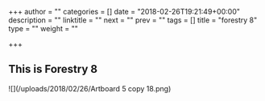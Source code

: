 +++
author = ""
categories = []
date = "2018-02-26T19:21:49+00:00"
description = ""
linktitle = ""
next = ""
prev = ""
tags = []
title = "forestry 8"
type = ""
weight = ""

+++
## This is Forestry 8

![](/uploads/2018/02/26/Artboard 5 copy 18.png)